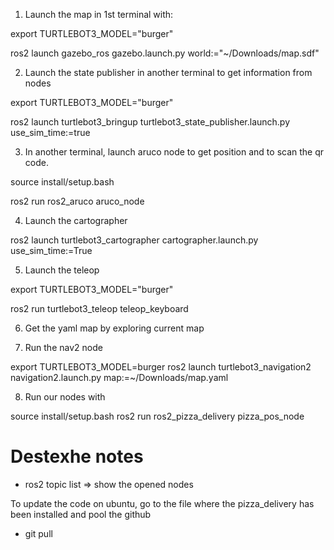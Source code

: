 1. Launch the map in 1st terminal with:

export TURTLEBOT3_MODEL="burger"

ros2 launch gazebo_ros gazebo.launch.py world:="~/Downloads/map.sdf"

2. Launch the state publisher in another terminal to get information from nodes

export TURTLEBOT3_MODEL="burger"

ros2 launch turtlebot3_bringup turtlebot3_state_publisher.launch.py use_sim_time:=true

3. In another terminal, launch aruco node to get position and to scan the qr code.

source install/setup.bash

ros2 run ros2_aruco aruco_node

4. Launch the cartographer

ros2 launch turtlebot3_cartographer cartographer.launch.py use_sim_time:=True

5. Launch the teleop 

export TURTLEBOT3_MODEL="burger"

ros2 run turtlebot3_teleop teleop_keyboard


6. Get the yaml map by exploring current map

7. Run the nav2 node

export TURTLEBOT3_MODEL=burger
ros2 launch turtlebot3_navigation2 navigation2.launch.py map:=~/Downloads/map.yaml

8. Run our nodes with

source install/setup.bash
ros2 run ros2_pizza_delivery pizza_pos_node


# Destexhe notes 

 - ros2 topic list => show the opened nodes 

To update the code on ubuntu, go to the file where the pizza_delivery has been installed and pool the github 
 - git pull 
